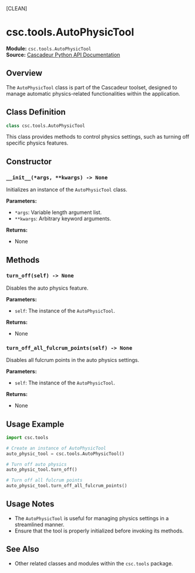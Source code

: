 [CLEAN]
<!-- Cleaned by batch script 2025-08-22 23:31 | Original: c533202d -->

# csc.tools.AutoPhysicTool

**Module:** `csc.tools.AutoPhysicTool`  
**Source:** [Cascadeur Python API Documentation](https://cascadeur.com/python-api/_generate/csc.tools.AutoPhysicTool.html)

## Overview

The `AutoPhysicTool` class is part of the Cascadeur toolset, designed to manage automatic physics-related functionalities within the application.

## Class Definition

```python
class csc.tools.AutoPhysicTool
```

This class provides methods to control physics settings, such as turning off specific physics features.

## Constructor

### `__init__(*args, **kwargs) -> None`

Initializes an instance of the `AutoPhysicTool` class.

**Parameters:**
- `*args`: Variable length argument list.
- `**kwargs`: Arbitrary keyword arguments.

**Returns:**
- None

## Methods

### `turn_off(self) -> None`

Disables the auto physics feature.

**Parameters:**
- `self`: The instance of the `AutoPhysicTool`.

**Returns:**
- None

### `turn_off_all_fulcrum_points(self) -> None`

Disables all fulcrum points in the auto physics settings.

**Parameters:**
- `self`: The instance of the `AutoPhysicTool`.

**Returns:**
- None

## Usage Example

```python
import csc.tools

# Create an instance of AutoPhysicTool
auto_physic_tool = csc.tools.AutoPhysicTool()

# Turn off auto physics
auto_physic_tool.turn_off()

# Turn off all fulcrum points
auto_physic_tool.turn_off_all_fulcrum_points()
```

## Usage Notes

- The `AutoPhysicTool` is useful for managing physics settings in a streamlined manner.
- Ensure that the tool is properly initialized before invoking its methods.

## See Also

- Other related classes and modules within the `csc.tools` package.